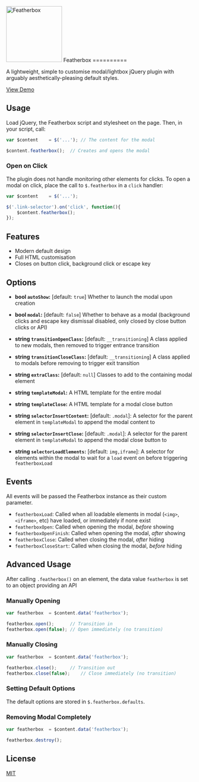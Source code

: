 <img src="https://cdn.rawgit.com/adamaveray/featherbox/master/logo.svg" alt="Featherbox" width="150" height="150" />  
Featherbox
==========

A lightweight, simple to customise modal/lightbox jQuery plugin with arguably aesthetically-pleasing default styles.

[View Demo](https://adamaveray.github.io/featherbox/)

Usage
-----

Load jQuery, the Featherbox script and stylesheet on the page. Then, in your script, call:

```js
var $content	= $('...');	// The content for the modal

$content.featherbox();	// Creates and opens the modal
```

### Open on Click

The plugin does not handle monitoring other elements for clicks. To open a modal on click, place the call to `$.featherbox` in a `click` handler:

```js
var $content	= $('...');

$('.link-selector').on('click', function(){
	$content.featherbox();
});
```


Features
--------

- Modern default design
- Full HTML customisation
- Closes on button click, background click or escape key


Options
-------

- **bool `autoShow`:** [default: `true`] Whether to launch the modal upon creation

- **bool `modal`:** [default: `false`] Whether to behave as a modal (background clicks and escape key dismissal disabled, only closed by close button clicks or API)

- **string `transitionOpenClass`:** [default: `__transitioning`] A class applied to new modals, then removed to trigger entrance transition

- **string `transitionCloseClass`:** [default: `__transitioning`] A class applied to modals before removing to trigger exit transition

- **string `extraClass`:** [default: `null`] Classes to add to the containing modal element

- **string `templateModal`:** A HTML template for the entire modal

- **string `templateClose`:** A HTML template for a modal close button

- **string `selectorInsertContent`:** [default: `.modal`]: A selector for the parent element in `templateModal` to append the modal content to

- **string `selectorInsertClose`:** [default: `.modal`]: A selector for the parent element in `templateModal` to append the modal close button to

- **string `selectorLoadElements`:** [default: `img,iframe`]: A selector for elements within the modal to wait for a `load` event on before triggering `featherboxLoad`



Events
------

All events will be passed the Featherbox instance as their custom parameter.

- `featherboxLoad`:			Called when all loadable elements in modal (`<img>`, `<iframe>`, etc) have loaded, or immediately if none exist
- `featherboxOpen`:			Called when opening the modal, _before_ showing
- `featherboxOpenFinish`:	Called when opening the modal, _after_ showing
- `featherboxClose`:			Called when closing the modal, _after_ hiding
- `featherboxCloseStart`:	Called when closing the modal, _before_ hiding


Advanced Usage
--------------

After calling `.featherbox()` on an element, the data value `featherbox` is set to an object providing an API 

### Manually Opening

```js
var featherbox	= $content.data('featherbox');

featherbox.open();		// Transition in
featherbox.open(false);	// Open immediately (no transition)
```


### Manually Closing

```js
var featherbox	= $content.data('featherbox');

featherbox.close();		// Transition out
featherbox.close(false);	// Close immediately (no transition)
```


### Setting Default Options

The default options are stored in `$.featherbox.defaults`.


### Removing Modal Completely


```js
var featherbox	= $content.data('featherbox');

featherbox.destroy();
```


License
-------

[MIT](LICENSE)
